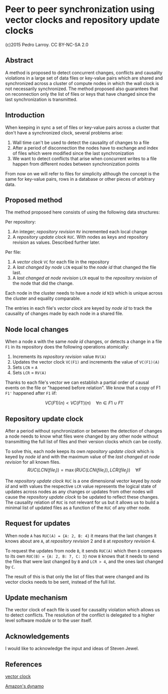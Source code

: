 # Peer to peer synchronization using vector clocks and repository update clocks

(c)2015 Pedro Larroy. CC BY-NC-SA 2.0

## Abstract

A method is proposed to detect concurrent changes, conflicts and causality violations in a large set
of data files or key-value pairs which are shared and synchronized across a cluster of compute nodes
in which the wall clock is not necessarily synchronized. The method proposed also guarantees that on reconnection only the list of files or keys that have changed since the last synchronization is transmitted.

## Introduction

When keeping in sync a set of files or key-value pairs across a cluster that don't have a synchronized clock, several problems arise:

1. Wall time can't be used to detect the causality of changes to a file
2. After a period of disconnection the nodes have to exchange and index of files which were modified since the last synchronization
3. We want to detect conflicts that arise when concurrent writes to a file happen from different nodes between synchronization points

From now on we will refer to files for simplicity although the concept is the same for key-value pairs, rows in a database or other pieces of arbitrary data.


## Proposed method

The method proposed here consists of using the following data structures:

Per repository:

1. An integer; *repository revision*  `RV` incremented each local change
2. A *repository update clock* `RUC`. With nodes as keys and repository revision as values. Described further later.

Per file:

1. A *vector clock* `VC` for each file in the repository
2. A *last changed by node* `LCN` equal to the *node id* that changed the file last.
3. A *last changed at node revision* `LCR` equal to the *repository revision* of the node that did the change. 

Each node in the cluster needs to have a *node id* `NID` which is unique across the cluster and equality comparable.

The entries in each file's *vector clock* are keyed by *node id* to track the causality of changes made by each node in a shared file.

## Node local changes

When a node `A` with the same *node id* changes, or detects a change in a file `F1` in its repository does the following operations atomically: 

1. Increments its *repository revision* value `RV(A)`
2. Updates the vector clock `VC(F1)` and increments the value of `VC(F1)(A)`
3. Sets `LCN` = `A`
4. Sets `LCR` = `RV(A)`

Thanks to each file's vector we can establish a partial order of causal events on the file or "happened before relation". We know that a copy of F1 `F1'` happened after `F1` iif:   

$$VC(F1)(n) < VC(F1')(n) \quad \forall n \in F1 \cup F1' $$

## Repository update clock

After a period without synchronization or between the detection of changes a node needs to know what files were changed by any other node without transmitting the full list of files and their version clocks which can be costly.

To solve this, each node keeps its own *repository update clock* which is keyed by *node id* and with the maximum value of the *last changed at node revision* for all known files. $$RUC(LCN(file_i)) = \max (RUC(LCN(file_i)), LCR(file_j)) \quad \forall F
$$

The *repository update clock* `RUC` is a one dimensional vector keyed by *node id* and with values the respective `LCR` value represents the logical state of updates across nodes as any changes or updates from other nodes will cause the *repository update clock* to be updated to reflect these changes. The causality relation of `RUC` is not relevant for us but it allows us to build a minimal list of updated files as a function of the `RUC` of any other node.

## Request for updates

When node `A` has ``RUC(A) = {A: 2, B: 4}`` it means that the last changes it knows about are `A`, at *repository revision* 2 and `B` at *repository revision* 4.

To request the updates from node `B`, it sends `RUC(A)` which then `B` compares to its own `RUC(B) = {A: 2, B: 7, C: 3}` now `B` knows that it needs to send the files that were last changed by `B` and `LCR > 4`, and the ones last changed by `C`.

The result of this is that only the list of files that were changed and its vector clocks needs to be sent, instead of the full list.

## Update mechanism

The vector clock of each file is used for causality violation which allows us to detect conflicts. The resolution of the conflict is delegated to a higher level software module or to the user itself.

## Acknowledgements
I would like to acknowledge the input and ideas of Steven Jewel.

## References

[vector clock](http://en.wikipedia.org/wiki/Vector_clock)

[Amazon's dynamo](http://www.allthingsdistributed.com/files/amazon-dynamo-sosp2007.pdf)
